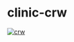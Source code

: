 # clinic-crw

[![crw](https://img.shields.io/badge/CRW-Launch%20Workspace-red)](https://codeready-openshift-workspaces.apps.cluster-dc81.dc81.sandbox357.opentlc.com#https://raw.githubusercontent.com/JRBowman/clinic-crw/main/devfile.yaml)
